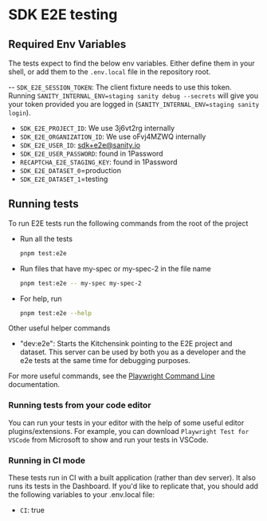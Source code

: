 # SDK E2E testing

## Required Env Variables

The tests expect to find the below env variables. Either define them in your shell, or add them to the `.env.local` file in the repository root.

-- `SDK_E2E_SESSION_TOKEN`: The client fixture needs to use this token. Running `SANITY_INTERNAL_ENV=staging sanity debug --secrets` will give you your token provided you are logged in (`SANITY_INTERNAL_ENV=staging sanity login`).

- `SDK_E2E_PROJECT_ID`: We use 3j6vt2rg internally
- `SDK_E2E_ORGANIZATION_ID`: We use oFvj4MZWQ internally
- `SDK_E2E_USER_ID`: sdk+e2e@sanity.io
- `SDK_E2E_USER_PASSWORD`: found in 1Password
- `RECAPTCHA_E2E_STAGING_KEY`: found in 1Password
- `SDK_E2E_DATASET_0`=production
- `SDK_E2E_DATASET_1`=testing

## Running tests

To run E2E tests run the following commands from the root of the project

- Run all the tests

  ```sh
  pnpm test:e2e
  ```

- Run files that have my-spec or my-spec-2 in the file name

  ```sh
  pnpm test:e2e -- my-spec my-spec-2
  ```

- For help, run
  ```sh
  pnpm test:e2e --help
  ```

Other useful helper commands

- "dev:e2e": Starts the Kitchensink pointing to the E2E project and dataset. This server can be used by both you as a developer and the e2e tests at the same time for debugging purposes.

For more useful commands, see the [Playwright Command Line](https://playwright.dev/docs/test-cli) documentation.

### Running tests from your code editor

You can run your tests in your editor with the help of some useful editor plugins/extensions. For example, you can download `Playwright Test for VSCode` from Microsoft to show and run your tests in VSCode.

### Running in CI mode

These tests run in CI with a built application (rather than dev server). It also runs its tests in the Dashboard. If you'd like to replicate that, you should add the following variables to your .env.local file:

- `CI`: true
